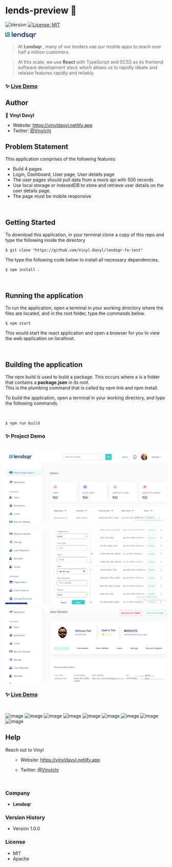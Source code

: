 <h1>
lends-preview 👋 
</h1>


<p>
  <img alt="Version" src="https://img.shields.io/badge/version-1.0.0-blue.svg?cacheSeconds=2592000" />
  <a href="#" target="_blank">
    <img alt="License: MIT" src="https://img.shields.io/badge/License-MIT-yellow.svg" />
  </a>
</p>

<img src="./src/images/logo.svg" style="height: 20px;" alt="image"> <br>

> At <b>Lendsqr </b>, many of our lenders use our mobile apps to reach over half a million customers. <br> 

> At this scale, we use <b> React </b> with TypeScript and SCSS as its frontend software development stack which allows us to rapidly ideate and release features rapidly and reliably.

### ✨ [Live Demo](https://okononfua-david-lendsqr-fe-test.netlify.app/)

## Author

👤 **Vinyl Davyl**

- Website: https://vinyldavyl.netlify.app
- Twitter: [@Vinylchi](https://twitter.com/Vinylchi)

<!-- ## Support is contiguous 

Leave a ⭐️ If this project got you going!
<p>
  <a href="https://www.buymeacoffee.com/VinylDavyl"> <img align="left" src="https://cdn.buymeacoffee.com/buttons/v2/default-yellow.png" height="50" width="210" alt="buymeacoffee.com/VinylDavyl" /></a>
</p>
<br /><br /> -->

## Problem Statement 

<p> This application comprises of the following features: 
<ul>
<li> Build 4 pages </li>
<li> Login, Dashboard, User page, User details page </li>
<li> The user pages should pull data from a mock api with 500 records </li>
<li> Use local storage or indexedDB to store and retrieve user details on the user details page. </li>
<li> The page must be mobile responsive </li>
</ul> <br>


## Getting Started

<p> To download this application, in your terminal clone a copy of this repo and type the following inside the directory </p>

```shell 
$ git clone "https://github.com/Vinyl-Davyl/lendsqr-fe-test" 
```
<p> The type the following code below to install all necessary dependencies. 
</p>

```shell
$ npm install .
```
<br> 

## Running the application 
<p>
 To run the application, open a terminal in your working directory where the files are located, and in the root folder, type the commands below. 
</p>

```shell
$ npm start  
```
<p>
 This would start the react application and open a browser for you to view the web application on localhost. 

</p>

<br> 

## Building the application 
<p>
The npm build is used to build a package. 
This occurs where a <package-folder> is a folder that contains a <b>package.json</b> in its root. <br> 
This is the plumbing command that is called by npm link and npm install.
<br>

To build the application, open a terminal in your working directory, and type the following commands. 
</p>
<br> 

```shell 
$ npm run build 
``` 

### ✨ Project Demo <br><br>
  
<p align="center"><img src="./src/images/shot1.png" /></p>

<p align="center"><img src="./src/images/shot2.png" /></p>

<p align="center"><img src="./src/images/shot3.png" /></p>


### ✨ [Live Demo](https://okononfua-david-lendsqr-fe-test.netlify.app/)

<br>

![image](https://img.shields.io/badge/React-20232A?style=for-the-badge&logo=react&logoColor=61DAFB)
![image](https://img.shields.io/badge/Netlify-430098?style=for-the-badge&logo=netlify&logoColor=white)
![image](https://img.shields.io/badge/Figma-F24E1E?style=for-the-badge&logo=figma&logoColor=white)
![image](https://img.shields.io/badge/Codecademy-FFF0E5?style=for-the-badge&logo=codecademy&logoColor=303347)
![image](https://img.shields.io/badge/Typescript-000000?style=for-the-badge&logo=typescript&logoColor=white)
![image](https://img.shields.io/badge/npm-CB3837?style=for-the-badge&logo=npm&logoColor=white)
![image](https://img.shields.io/badge/Node.js-339933?style=for-the-badge&logo=nodedotjs&logoColor=white)
![image](https://img.shields.io/badge/Redux-593D88?style=for-the-badge&logo=redux&logoColor=white)
![image](https://img.shields.io/badge/Jacascript-593D88?style=for-the-badge&logo=javascript&logoColor=white)


## Help

<p>
Reach out to Vinyl
  <ul>
    
   - Website: https://vinyldavyl.netlify.app <br>
    
  - Twitter: [@Vinylchi](https://twitter.com/Vinylchi) 
  </ul>
</p>
<br>
 

### Company 
*  <b> Lendsqr </b> 


### Version History

* Version 1.0.0 


### License
* MIT 
* Apache 

<br>
